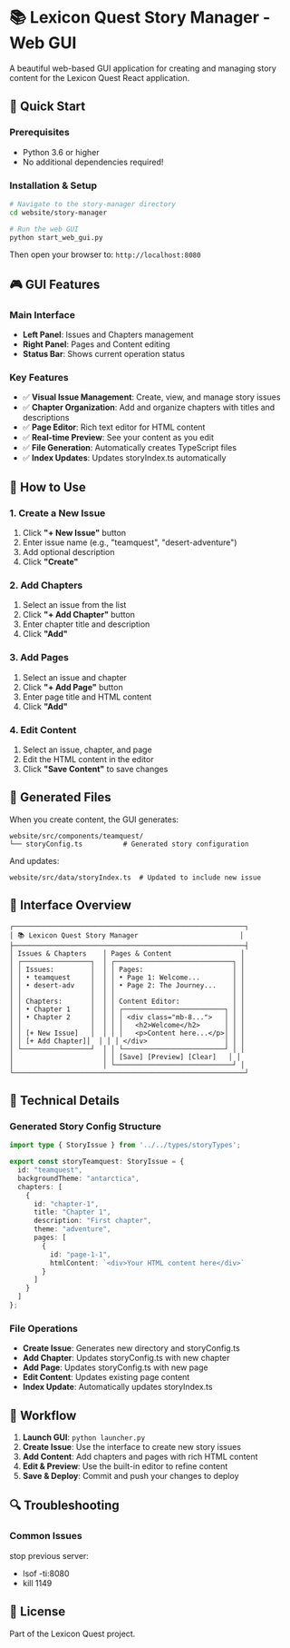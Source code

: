 # 📚 Lexicon Quest Story Manager - Web GUI

A beautiful web-based GUI application for creating and managing story content for the Lexicon Quest React application.

## 🚀 Quick Start

### Prerequisites
- Python 3.6 or higher
- No additional dependencies required!

### Installation & Setup

```bash
# Navigate to the story-manager directory
cd website/story-manager

# Run the web GUI
python start_web_gui.py
```

Then open your browser to: `http://localhost:8080`

## 🎮 GUI Features

### Main Interface
- **Left Panel**: Issues and Chapters management
- **Right Panel**: Pages and Content editing
- **Status Bar**: Shows current operation status

### Key Features
- ✅ **Visual Issue Management**: Create, view, and manage story issues
- ✅ **Chapter Organization**: Add and organize chapters with titles and descriptions
- ✅ **Page Editor**: Rich text editor for HTML content
- ✅ **Real-time Preview**: See your content as you edit
- ✅ **File Generation**: Automatically creates TypeScript files
- ✅ **Index Updates**: Updates storyIndex.ts automatically

## 🎯 How to Use

### 1. Create a New Issue
1. Click **"+ New Issue"** button
2. Enter issue name (e.g., "teamquest", "desert-adventure")
3. Add optional description
4. Click **"Create"**

### 2. Add Chapters
1. Select an issue from the list
2. Click **"+ Add Chapter"** button
3. Enter chapter title and description
4. Click **"Add"**

### 3. Add Pages
1. Select an issue and chapter
2. Click **"+ Add Page"** button
3. Enter page title and HTML content
4. Click **"Add"**

### 4. Edit Content
1. Select an issue, chapter, and page
2. Edit the HTML content in the editor
3. Click **"Save Content"** to save changes

## 📁 Generated Files

When you create content, the GUI generates:

```
website/src/components/teamquest/
└── storyConfig.ts          # Generated story configuration
```

And updates:
```
website/src/data/storyIndex.ts  # Updated to include new issue
```

## 🎨 Interface Overview

```
┌─────────────────────────────────────────────────────────┐
│ 📚 Lexicon Quest Story Manager                         │
├─────────────────────────────────────────────────────────┤
│ Issues & Chapters    │ Pages & Content                 │
│ ┌─────────────────┐  │ ┌─────────────────────────────┐ │
│ │ Issues:         │  │ │ Pages:                      │ │
│ │ • teamquest     │  │ │ • Page 1: Welcome...        │ │
│ │ • desert-adv    │  │ │ • Page 2: The Journey...    │ │
│ │                 │  │ │                             │ │
│ │ Chapters:       │  │ │ Content Editor:             │ │
│ │ • Chapter 1     │  │ │ ┌─────────────────────────┐ │ │
│ │ • Chapter 2     │  │ │ │ <div class="mb-8...">   │ │ │
│ │                 │  │ │ │   <h2>Welcome</h2>      │ │ │
│ │ [+ New Issue]   │  │ │ │   <p>Content here...</p>│ │ │
│ │ [+ Add Chapter]│  │ │ │ </div>                   │ │ │
│ └─────────────────┘  │ │ └─────────────────────────┘ │ │
│                      │ │ [Save] [Preview] [Clear]   │ │
│                      │ └─────────────────────────────┘ │
└─────────────────────────────────────────────────────────┘
```

## 🔧 Technical Details

### Generated Story Config Structure
```typescript
import type { StoryIssue } from '../../types/storyTypes';

export const storyTeamquest: StoryIssue = {
  id: "teamquest",
  backgroundTheme: "antarctica",
  chapters: [
    {
      id: "chapter-1",
      title: "Chapter 1",
      description: "First chapter",
      theme: "adventure",
      pages: [
        {
          id: "page-1-1",
          htmlContent: `<div>Your HTML content here</div>`
        }
      ]
    }
  ]
};
```

### File Operations
- **Create Issue**: Generates new directory and storyConfig.ts
- **Add Chapter**: Updates storyConfig.ts with new chapter
- **Add Page**: Updates storyConfig.ts with new page
- **Edit Content**: Updates existing page content
- **Index Update**: Automatically updates storyIndex.ts

## 🚀 Workflow

1. **Launch GUI**: `python launcher.py`
2. **Create Issue**: Use the interface to create new story issues
3. **Add Content**: Add chapters and pages with rich HTML content
4. **Edit & Preview**: Use the built-in editor to refine content
5. **Save & Deploy**: Commit and push your changes to deploy

## 🔍 Troubleshooting

### Common Issues

stop previous server:
- lsof -ti:8080
- kill 1149


## 📄 License

Part of the Lexicon Quest project.